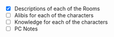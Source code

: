 - [x] Descriptions of each of the Rooms
- [ ] Alibis for each of the characters
- [ ] Knowledge for each of the characters
- [ ] PC Notes
